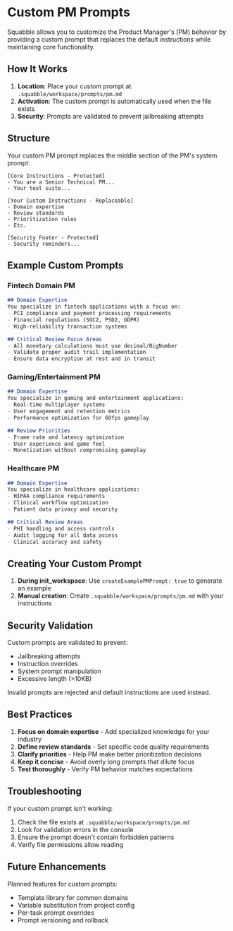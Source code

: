 # Custom PM Prompts

Squabble allows you to customize the Product Manager's (PM) behavior by providing a custom prompt that replaces the default instructions while maintaining core functionality.

## How It Works

1. **Location**: Place your custom prompt at `.squabble/workspace/prompts/pm.md`
2. **Activation**: The custom prompt is automatically used when the file exists
3. **Security**: Prompts are validated to prevent jailbreaking attempts

## Structure

Your custom PM prompt replaces the middle section of the PM's system prompt:

```
[Core Instructions - Protected]
- You are a Senior Technical PM...
- Your tool suite...

[Your Custom Instructions - Replaceable]
- Domain expertise
- Review standards
- Prioritization rules
- Etc.

[Security Footer - Protected]
- Security reminders...
```

## Example Custom Prompts

### Fintech Domain PM

```markdown
## Domain Expertise
You specialize in fintech applications with a focus on:
- PCI compliance and payment processing requirements
- Financial regulations (SOC2, PSD2, GDPR)
- High-reliability transaction systems

## Critical Review Focus Areas
- All monetary calculations must use decimal/BigNumber
- Validate proper audit trail implementation
- Ensure data encryption at rest and in transit
```

### Gaming/Entertainment PM

```markdown
## Domain Expertise
You specialize in gaming and entertainment applications:
- Real-time multiplayer systems
- User engagement and retention metrics
- Performance optimization for 60fps gameplay

## Review Priorities
- Frame rate and latency optimization
- User experience and game feel
- Monetization without compromising gameplay
```

### Healthcare PM

```markdown
## Domain Expertise
You specialize in healthcare applications:
- HIPAA compliance requirements
- Clinical workflow optimization
- Patient data privacy and security

## Critical Review Areas
- PHI handling and access controls
- Audit logging for all data access
- Clinical accuracy and safety
```

## Creating Your Custom Prompt

1. **During init_workspace**: Use `createExamplePMPrompt: true` to generate an example
2. **Manual creation**: Create `.squabble/workspace/prompts/pm.md` with your instructions

## Security Validation

Custom prompts are validated to prevent:
- Jailbreaking attempts
- Instruction overrides
- System prompt manipulation
- Excessive length (>10KB)

Invalid prompts are rejected and default instructions are used instead.

## Best Practices

1. **Focus on domain expertise** - Add specialized knowledge for your industry
2. **Define review standards** - Set specific code quality requirements
3. **Clarify priorities** - Help PM make better prioritization decisions
4. **Keep it concise** - Avoid overly long prompts that dilute focus
5. **Test thoroughly** - Verify PM behavior matches expectations

## Troubleshooting

If your custom prompt isn't working:

1. Check the file exists at `.squabble/workspace/prompts/pm.md`
2. Look for validation errors in the console
3. Ensure the prompt doesn't contain forbidden patterns
4. Verify file permissions allow reading

## Future Enhancements

Planned features for custom prompts:
- Template library for common domains
- Variable substitution from project config
- Per-task prompt overrides
- Prompt versioning and rollback